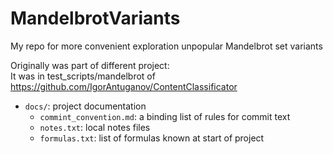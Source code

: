 # MandelbrotVariants
My repo for more convenient exploration unpopular Mandelbrot set variants

Originally was part of different project:  
It was in test_scripts/mandelbrot of https://github.com/IgorAntuganov/ContentClassificator

- `docs/`: project documentation
  - `commint_convention.md`: a binding list of rules for commit text
  - `notes.txt`: local notes files
  - `formulas.txt`: list of formulas known at start of project